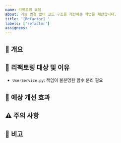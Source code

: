 ```yaml
---
name: 리팩토링 요청
about: 기능 변경 없이 코드 구조를 개선하는 작업을 제안합니다.
title: '[Refactor] '
labels: ['refactor']
assignees: ''
---
```


## 📌 개요
<!-- 어떤 부분의 구조를 개선하려는지 설명해주세요. -->

## 🔨 리팩토링 대상 및 이유
<!-- 구조를 개선하고 싶은 파일/모듈과 그 이유를 명확히 작성해주세요. -->
- `UserService.py`: 책임이 불분명한 함수 분리 필요

## 🧠 예상 개선 효과
<!-- 가독성, 유지보수성, 테스트 용이성 등 개선 포인트를 설명해주세요. -->

## ⚠️ 주의 사항
<!-- 리팩토링 과정에서 기능 변경이나 사이드이펙트 발생 가능성이 있다면 명시해주세요. -->

## 📝 비고
<!-- 참고할 리팩토링 기준이나 스타일 가이드가 있다면 작성해주세요. -->
